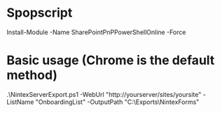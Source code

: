 # Spopscript

Install-Module -Name SharePointPnPPowerShellOnline -Force

# Basic usage (Chrome is the default method)
.\NintexServerExport.ps1 -WebUrl "http://yourserver/sites/yoursite" -ListName "OnboardingList" -OutputPath "C:\Exports\NintexForms"
